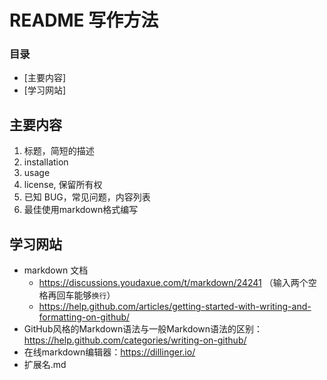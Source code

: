 # README 写作方法

### 目录
* [主要内容]
* [学习网站]


## 主要内容
1. 标题，简短的描述
2. installation
3. usage
4. license, 保留所有权
5. 已知 BUG，常见问题，内容列表
6. 最佳使用markdown格式编写
## 学习网站
- markdown 文档  
  - https://discussions.youdaxue.com/t/markdown/24241  （输入两个空格再回车能够`换行`）
  - https://help.github.com/articles/getting-started-with-writing-and-formatting-on-github/
- GitHub风格的Markdown语法与一般Markdown语法的区别：https://help.github.com/categories/writing-on-github/
- 在线markdown编辑器：https://dillinger.io/
- 扩展名.md 
